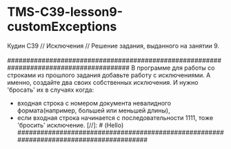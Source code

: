 # TMS-C39-lesson9-customExceptions
Кудин С39 // Исключения // Решение задания, выданного на занятии 9.\
\
########################################################################################
В программе для работы со строками из прошлого задания добавьте работу с исключениями.
А именно, создайте два своих собственных исключения. И нужно 'бросать' их в случаях когда:
- входная строка с номером документа невалидного формата(например, большей или меньшей длины), 
- если входная строка начинается с последовательности 1111, тоже 'бросить' исключение.
[//]: # (Hello)
 \
########################################################################################
